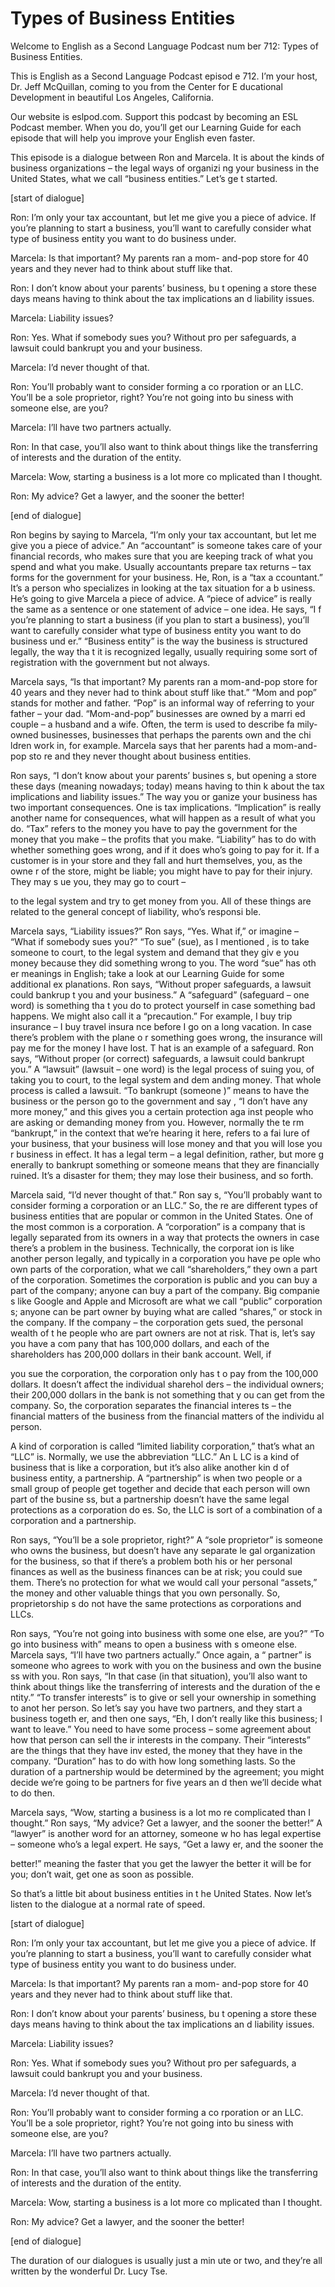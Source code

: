 # Types of Business Entities

Welcome to English as a Second Language Podcast num ber 712: Types of Business Entities.

This is English as a Second Language Podcast episod e 712.  I’m your host, Dr. Jeff McQuillan, coming to you from the Center for E ducational Development in beautiful Los Angeles, California.

Our website is eslpod.com.  Support this podcast by  becoming an ESL Podcast member.  When you do, you’ll get our Learning Guide  for each episode that will help you improve your English even faster.

This episode is a dialogue between Ron and Marcela.   It is about the kinds of business organizations – the legal ways of organizi ng your business in the United States, what we call “business entities.”  Let’s ge t started.

[start of dialogue]

Ron:  I’m only your tax accountant, but let me give  you a piece of advice.  If you’re planning to start a business, you’ll want to  carefully consider what type of business entity you want to do business under.

Marcela:  Is that important?  My parents ran a mom- and-pop store for 40 years and they never had to think about stuff like that.

Ron:  I don’t know about your parents’ business, bu t opening a store these days means having to think about the tax implications an d liability issues.

Marcela:  Liability issues?

Ron:  Yes.  What if somebody sues you?  Without pro per safeguards, a lawsuit could bankrupt you and your business.

Marcela:  I’d never thought of that.

Ron:  You’ll probably want to consider forming a co rporation or an LLC.  You’ll be a sole proprietor, right?  You’re not going into bu siness with someone else, are you?

Marcela:  I’ll have two partners actually.

Ron:  In that case, you’ll also want to think about  things like the transferring of interests and the duration of the entity.

Marcela:  Wow, starting a business is a lot more co mplicated than I thought.

Ron:  My advice?  Get a lawyer, and the sooner the better!

[end of dialogue]

Ron begins by saying to Marcela, “I’m only your tax  accountant, but let me give you a piece of advice.”  An “accountant” is someone  takes care of your financial records, who makes sure that you are keeping track of what you spend and what you make.  Usually accountants prepare tax returns – tax forms for the government for your business.  He, Ron, is a “tax a ccountant.”  It’s a person who specializes in looking at the tax situation for a b usiness.  He’s going to give Marcela a piece of advice.  A “piece of advice” is really the same as a sentence or one statement of advice – one idea.  He says, “I f you’re planning to start a business (if you plan to start a business), you’ll want to carefully consider what type of business entity you want to do business und er.”  “Business entity” is the way the business is structured legally, the way tha t it is recognized legally, usually requiring some sort of registration with the government but not always.

Marcela says, “Is that important?  My parents ran a  mom-and-pop store for 40 years and they never had to think about stuff like that.”  “Mom and pop” stands for mother and father.  “Pop” is an informal way of  referring to your father – your dad.  “Mom-and-pop” businesses are owned by a marri ed couple – a husband and a wife.  Often, the term is used to describe fa mily-owned businesses, businesses that perhaps the parents own and the chi ldren work in, for example. Marcela says that her parents had a mom-and-pop sto re and they never thought about business entities.

Ron says, “I don’t know about your parents’ busines s, but opening a store these days (meaning nowadays; today) means having to thin k about the tax implications and liability issues.”  The way you or ganize your business has two important consequences.  One is tax implications.  “Implication” is really another name for consequences, what will happen as a result  of what you do.  “Tax” refers to the money you have to pay the government for the money that you make – the profits that you make.  “Liability” has to do with whether something goes wrong, and if it does who’s going to pay for it.  If a customer is in your store and they fall and hurt themselves, you, as the owne r of the store, might be liable; you might have to pay for their injury.  They may s ue you, they may go to court –

to the legal system and try to get money from you.  All of these things are related to the general concept of liability, who’s responsi ble.

Marcela says, “Liability issues?”  Ron says, “Yes.  What if,” or imagine – “What if somebody sues you?”  “To sue” (sue), as I mentioned , is to take someone to court, to the legal system and demand that they giv e you money because they did something wrong to you.  The word “sue” has oth er meanings in English; take a look at our Learning Guide for some additional ex planations.  Ron says, “Without proper safeguards, a lawsuit could bankrup t you and your business.”  A “safeguard” (safeguard – one word) is something tha t you do to protect yourself in case something bad happens.  We might also call it a “precaution.”  For example, I buy trip insurance – I buy travel insura nce before I go on a long vacation.  In case there’s problem with the plane o r something goes wrong, the insurance will pay me for the money I have lost.  T hat is an example of a safeguard.  Ron says, “Without proper (or correct) safeguards, a lawsuit could bankrupt you.”  A “lawsuit” (lawsuit – one word) is  the legal process of suing you, of taking you to court, to the legal system and dem anding money.  That whole process is called a lawsuit.  “To bankrupt (someone )” means to have the business or the person go to the government and say , “I don’t have any more money,” and this gives you a certain protection aga inst people who are asking or demanding money from you.  However, normally the te rm “bankrupt,” in the context that we’re hearing it here, refers to a fai lure of your business, that your business will lose money and that you will lose you r business in effect.  It has a legal term – a legal definition, rather, but more g enerally to bankrupt something or someone means that they are financially ruined.  It’s a disaster for them; they may lose their business, and so forth.

Marcela said, “I’d never thought of that.”  Ron say s, “You’ll probably want to consider forming a corporation or an LLC.”  So, the re are different types of business entities that are popular or common in the  United States.  One of the most common is a corporation.  A “corporation” is a  company that is legally separated from its owners in a way that protects the owners in case there’s a problem in the business.  Technically, the corporat ion is like another person legally, and typically in a corporation you have pe ople who own parts of the corporation, what we call “shareholders,” they own a part of the corporation. Sometimes the corporation is public and you can buy  a part of the company; anyone can buy a part of the company.  Big companie s like Google and Apple and Microsoft are what we call “public” corporation s; anyone can be part owner by buying what are called “shares,” or stock in the  company.  If the company – the corporation gets sued, the personal wealth of t he people who are part owners are not at risk.  That is, let’s say you have a com pany that has 100,000 dollars, and each of the shareholders has 200,000 dollars in  their bank account.  Well, if

you sue the corporation, the corporation only has t o pay from the 100,000 dollars.  It doesn’t affect the individual sharehol ders – the individual owners; their 200,000 dollars in the bank is not something that y ou can get from the company. So, the corporation separates the financial interes ts – the financial matters of the business from the financial matters of the individu al person.

A kind of corporation is called “limited liability corporation,” that’s what an “LLC” is.  Normally, we use the abbreviation “LLC.”  An L LC is a kind of business that is like a corporation, but it’s also alike another kin d of business entity, a partnership. A “partnership” is when two people or a small group  of people get together and decide that each person will own part of the busine ss, but a partnership doesn’t have the same legal protections as a corporation do es.  So, the LLC is sort of a combination of a corporation and a partnership.

Ron says, “You’ll be a sole proprietor, right?”  A “sole proprietor” is someone who owns the business, but doesn’t have any separate le gal organization for the business, so that if there’s a problem both his or her personal finances as well as the business finances can be at risk; you could sue  them.  There’s no protection for what we would call your personal “assets,” the money and other valuable things that you own personally.  So, proprietorship s do not have the same protections as corporations and LLCs.

Ron says, “You’re not going into business with some one else, are you?”  “To go into business with” means to open a business with s omeone else.  Marcela says, “I’ll have two partners actually.”  Once again, a “ partner” is someone who agrees to work with you on the business and own the busine ss with you.  Ron says, “In that case (in that situation), you’ll also want to think about things like the transferring of interests and the duration of the e ntity.”  “To transfer interests” is to give or sell your ownership in something to anot her person.  So let’s say you have two partners, and they start a business togeth er, and then one says, “Eh, I don’t really like this business; I want to leave.”  You need to have some process – some agreement about how that person can sell the ir interests in the company. Their “interests” are the things that they have inv ested, the money that they have in the company.  “Duration” has to do with how long  something lasts.  So the duration of a partnership would be determined by the agreement; you might decide we’re going to be partners for five years an d then we’ll decide what to do then.

Marcela says, “Wow, starting a business is a lot mo re complicated than I thought.”  Ron says, “My advice?  Get a lawyer, and  the sooner the better!”  A “lawyer” is another word for an attorney, someone w ho has legal expertise – someone who’s a legal expert.  He says, “Get a lawy er, and the sooner the

better!” meaning the faster that you get the lawyer  the better it will be for you; don’t wait, get one as soon as possible.

So that’s a little bit about business entities in t he United States.  Now let’s listen to the dialogue at a normal rate of speed.

[start of dialogue]

Ron:  I’m only your tax accountant, but let me give  you a piece of advice.  If you’re planning to start a business, you’ll want to  carefully consider what type of business entity you want to do business under.

Marcela:  Is that important?  My parents ran a mom- and-pop store for 40 years and they never had to think about stuff like that.

Ron:  I don’t know about your parents’ business, bu t opening a store these days means having to think about the tax implications an d liability issues.

Marcela:  Liability issues?

Ron:  Yes.  What if somebody sues you?  Without pro per safeguards, a lawsuit could bankrupt you and your business.

Marcela:  I’d never thought of that.

Ron:  You’ll probably want to consider forming a co rporation or an LLC.  You’ll be a sole proprietor, right?  You’re not going into bu siness with someone else, are you?

Marcela:  I’ll have two partners actually.

Ron:  In that case, you’ll also want to think about  things like the transferring of interests and the duration of the entity.

Marcela:  Wow, starting a business is a lot more co mplicated than I thought.

Ron:  My advice?  Get a lawyer, and the sooner the better!

[end of dialogue]

The duration of our dialogues is usually just a min ute or two, and they’re all written by the wonderful Dr. Lucy Tse.





